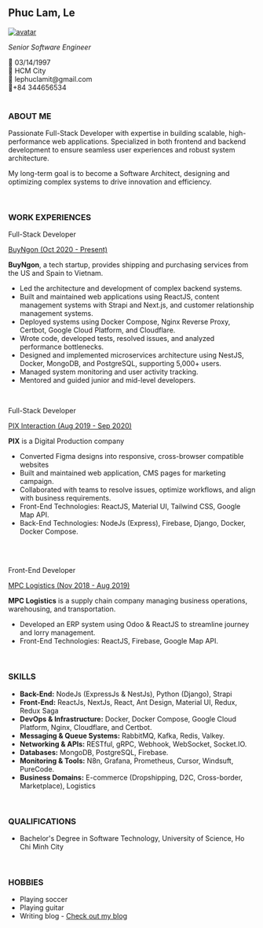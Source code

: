 <!-- ## Phuc Lam, Le -->
<div class ="portfolio-container">
<h2 class="portfolio-fullName">Phuc Lam, Le</h2>
<div class="portfolio-avatar">
      <a href="https://lplam.me">
      <img src="https://media.licdn.com/dms/image/v2/D5603AQF53TaSspbgLA/profile-displayphoto-shrink_200_200/B56ZX6TbdNGoAg-/0/1743661152559?e=1749081600&v=beta&t=rFYwXXwFCtsz89OM3UKtcn_c3EI6Bef7-zS1NhLzNx8" alt="avatar">
      </a>
</div>

_Senior Software Engineer_

<!-- _Backend Developer_ -->

<div class="portfolio-contact">
   <div>🎁 03/14/1997</div>
   <div>📍 HCM City</div>
   <div>📧 lephuclamit@gmail.com</div>
   <div>📱+84 344656534</div>
</div>

<br>

### ABOUT ME

<p class="portfolio-content">
Passionate Full-Stack Developer with expertise in building scalable, high-performance web applications. Specialized in both frontend and backend development to ensure seamless user experiences and robust system architecture.</p>

<p class="portfolio-content">My long-term goal is to become a Software Architect, designing and optimizing complex systems to drive innovation and efficiency.</p>
</p>

<br>

### WORK EXPERIENCES

<div class="portfolio-experience">
   <p class="experience-title">Full-Stack Developer</p>
   <a href="https://buyngon.com" class="experience-title">BuyNgon<span class="experience-time"> (Oct 2020 - Present)</span></a>
   <p class="portfolio-content italic"><strong>BuyNgon</strong>, a tech startup, provides shipping and purchasing services from the US and Spain to Vietnam.</p>
   <ul>
      <li class="portfolio-content">Led the architecture and development of complex backend systems.</li>
      <li class="portfolio-content">Built and maintained web applications using ReactJS, content management systems with Strapi and Next.js, and customer relationship management systems.</li>
      <li class="portfolio-content">Deployed systems using Docker Compose, Nginx Reverse Proxy, Certbot, Google Cloud Platform, and Cloudflare.</li>
      <li class="portfolio-content">Wrote code, developed tests, resolved issues, and analyzed performance bottlenecks.</li>
      <li class="portfolio-content">Designed and implemented microservices architecture using NestJS, Docker, MongoDB, and PostgreSQL, supporting 5,000+ users.</li>
      <li class="portfolio-content">Managed system monitoring and user activity tracking.</li>
      <li class="portfolio-content">Mentored and guided junior and mid-level developers.</li>
   </ul>
</dv>

<br>

<div class="portfolio-experience">
   <p class="experience-title">Full-Stack Developer</p>
   <a href="https://pix.com.vn" class="experience-title">PIX Interaction<span class="experience-time"> (Aug 2019 - Sep 2020)</span></a>
   <p class="portfolio-content italic"><strong>PIX</strong> is a Digital Production company </p>
   <ul>
      <li class="portfolio-content">Converted Figma designs into responsive, cross-browser compatible websites</li>
      <li class="portfolio-content">Built and maintained web application, CMS pages for marketing campaign.</li>
      <li class="portfolio-content">Collaborated with teams to resolve issues, optimize workflows, and align with business requirements.</li>
      <li class="portfolio-content">Front-End Technologies: ReactJS, Material UI, Tailwind CSS, Google Map API.</li>
      <li class="portfolio-content">Back-End Technologies: NodeJs (Express), Firebase, Django, Docker, Docker Compose.</li>
   </ul>
</div>

<br>
<br>
<div class="portfolio-experience">
   <p class="experience-title">Front-End Developer</p>
   <a href="https://mpc.net.vn" class="experience-title">MPC Logistics<span class="experience-time"> (Nov 2018 - Aug 2019)</span></a>
   <p class="portfolio-content italic"><strong>MPC Logistics</strong> is a supply chain company managing business operations, warehousing, and transportation.</p>
  <ul>
      <li class="portfolio-content">Developed an ERP system using Odoo & ReactJS to streamline journey and lorry management.</li>
      <li class="portfolio-content">Front-End Technologies: ReactJS, Firebase, Google Map API.</li>
   </ul> 
</div>

<br>

### SKILLS

<ul>
   <li class="portfolio-content"><strong>Back-End:</strong> NodeJs (ExpressJs & NestJs), Python (Django), Strapi</li>
   <li class="portfolio-content"><strong>Front-End:</strong> ReactJs, NextJs, React, Ant Design, Material UI, Redux, Redux Saga</li>
   <li class="portfolio-content"><strong>DevOps & Infrastructure:</strong> Docker, Docker Compose, Google Cloud Platform, Nginx, Cloudflare, and Certbot.</li>
   <li class="portfolio-content"><strong>Messaging & Queue Systems:</strong> RabbitMQ, Kafka, Redis, Valkey.</li>
   <li class="portfolio-content"><strong>Networking & APIs:</strong> RESTful, gRPC, Webhook, WebSocket, Socket.IO.</li>
   <li class="portfolio-content"><strong>Databases:</strong> MongoDB, PostgreSQL, Firebase.</li>
   <li class="portfolio-content"><strong>Monitoring & Tools:</strong> N8n, Grafana, Prometheus, Cursor, Windsuft, PureCode.</li>     
   <li class="portfolio-content"><strong>Business Domains:</strong> E-commerce (Dropshipping, D2C, Cross-border, Marketplace), Logistics</li>
</ul>

<br>

### QUALIFICATIONS

<ul>
   <li class="portfolio-content">Bachelor's Degree in Software Technology, University of Science, Ho Chi Minh City</li>
</ul>

<br>

### HOBBIES

<ul>
   <li class="portfolio-content">Playing soccer</li>
   <li class="portfolio-content">Playing guitar</li>
   <li class="portfolio-content">Writing blog - <a href="https://lplam.me/blog">Check out my blog</a></li>
</ul>

</div>

